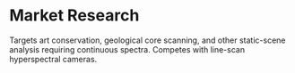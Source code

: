 # Market Research

Targets art conservation, geological core scanning, and other static-scene analysis requiring continuous spectra. Competes with line-scan hyperspectral cameras.
